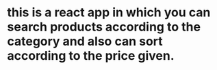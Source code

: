 # this is a react app in which you can search products according to the category and also can sort according to the price given.

